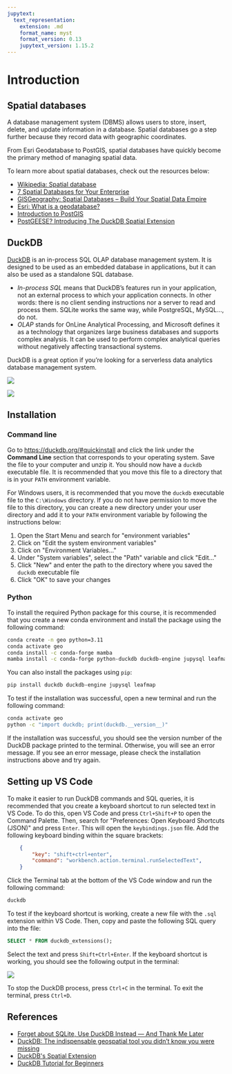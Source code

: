 ```yaml
---
jupytext:
  text_representation:
    extension: .md
    format_name: myst
    format_version: 0.13
    jupytext_version: 1.15.2
---
```


# Introduction

## Spatial databases

A database management system (DBMS) allows users to store, insert, delete, and update information in a database. Spatial databases go a step further because they record data with geographic coordinates.

From Esri Geodatabase to PostGIS, spatial databases have quickly become the primary method of managing spatial data.

To learn more about spatial databases, check out the resources below:

- [Wikipedia: Spatial database](https://en.wikipedia.org/wiki/Spatial_database)
- [7 Spatial Databases for Your Enterprise](https://engage.safe.com/blog/2021/11/7-spatial-databases-enterprise)
- [GISGeography: Spatial Databases – Build Your Spatial Data Empire](https://gisgeography.com/spatial-databases/)
- [Esri: What is a geodatabase?](https://pro.arcgis.com/en/pro-app/latest/help/data/geodatabases/overview/what-is-a-geodatabase-.htm)
- [Introduction to PostGIS](https://postgis.net/workshops/postgis-intro)
- [PostGEESE? Introducing The DuckDB Spatial Extension](https://duckdb.org/2023/04/28/spatial.html)

## DuckDB

[DuckDB](https://duckdb.org) is an in-process SQL OLAP database management system. It is designed to be used as an embedded database in applications, but it can also be used as a standalone SQL database.

* _In-process SQL_ means that DuckDB’s features run in your application, not an external process to which your application connects. In other words: there is no client sending instructions nor a server to read and process them. SQLite works the same way, while PostgreSQL, MySQL…, do not.
* _OLAP_ stands for OnLine Analytical Processing, and Microsoft defines it as a technology that organizes large business databases and supports complex analysis. It can be used to perform complex analytical queries without negatively affecting transactional systems. 

DuckDB is a great option if you’re looking for a serverless data analytics database management system. 

![](https://i.imgur.com/BEDGstx.png)

![](https://i.imgur.com/mFpqp5I.png)

## Installation

### Command line

Go to <https://duckdb.org/#quickinstall> and click the link under the **Command Line** section that corresponds to your operating system. Save the file to your computer and unzip it. You should now have a `duckdb` executable file. It is recommended that you move this file to a directory that is in your `PATH` environment variable.

For Windows users, it is recommended that you move the `duckdb` executable file to the `C:\Windows` directory. If you do not have permission to move the file to this directory, you can create a new directory under your user directory and add it to your `PATH` environment variable by following the instructions below:

1. Open the Start Menu and search for "environment variables"
2. Click on "Edit the system environment variables"
3. Click on "Environment Variables..."
4. Under "System variables", select the "Path" variable and click "Edit..."
5. Click "New" and enter the path to the directory where you saved the `duckdb` executable file
6. Click "OK" to save your changes

### Python

To install the required Python package for this course, it is recommended that you create a new conda environment and install the package using the following command:

```bash
conda create -n geo python=3.11
conda activate geo
conda install -c conda-forge mamba
mamba install -c conda-forge python-duckdb duckdb-engine jupysql leafmap
```

You can also install the packages using `pip`:

```bash
pip install duckdb duckdb-engine jupysql leafmap
```

To test if the installation was successful, open a new terminal and run the following command:

```bash
conda activate geo
python -c "import duckdb; print(duckdb.__version__)"
```

If the installation was successful, you should see the version number of the DuckDB package printed to the terminal. Otherwise, you will see an error message. If you see an error message, please check the installation instructions above and try again.

## Setting up VS Code

To make it easier to run DuckDB commands and SQL queries, it is recommended that you create a keyboard shortcut to run selected text in VS Code. To do this, open VS Code and press `Ctrl+Shift+P` to open the Command Palette. Then, search for "Preferences: Open Keyboard Shortcuts (JSON)" and press `Enter`. This will open the `keybindings.json` file. Add the following keyboard binding within the square brackets:

```json
    {
        "key": "shift+ctrl+enter",
        "command": "workbench.action.terminal.runSelectedText",
    }
```

Click the Terminal tab at the bottom of the VS Code window and run the following command:

```bash
duckdb
```

To test if the keyboard shortcut is working, create a new file with the `.sql` extension within VS Code. Then, copy and paste the following SQL query into the file:

```sql
SELECT * FROM duckdb_extensions();
```

Select the text and press `Shift+Ctrl+Enter`. If the keyboard shortcut is working, you should see the following output in the terminal:

![](https://i.imgur.com/5mGW8hj.png)

To stop the DuckDB process, press `Ctrl+C` in the terminal. To exit the terminal, press `Ctrl+D`.

## References

- [Forget about SQLite, Use DuckDB Instead — And Thank Me Later](https://towardsdatascience.com/forget-about-sqlite-use-duckdb-instead-and-thank-me-later-df76ee9bb777)
- [DuckDB: The indispensable geospatial tool you didn’t know you were missing](https://medium.com/radiant-earth-insights/duckdb-the-indispensable-geospatial-tool-you-didnt-know-you-were-missing-5fe11c5633e5)
- [DuckDB's Spatial Extension](https://tech.marksblogg.com/duckdb-gis-spatial-extension.html)
- [DuckDB Tutorial for Beginners](https://motherduck.com/blog/duckdb-tutorial-for-beginners/)

